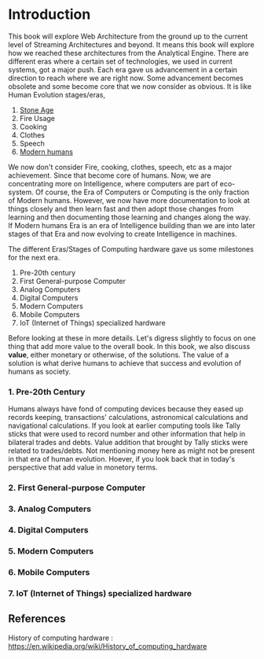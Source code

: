 # Introduction

This book will explore Web Architecture from the ground up to the current level of Streaming Architectures and beyond. It means this book will explore how we reached these architectures from the Analytical Engine. There are different eras where a certain set of technologies, we used in current systems, got a major push. Each era gave us advancement in a certain direction to reach where we are right now. Some advancement becomes obsolete and some become core that we now consider as obvious. It is like Human Evolution stages/eras,

 1. [Stone Age](https://en.wikipedia.org/wiki/Stone_Age#Beginning_of_the_Stone_Age)
 2. Fire Usage
 3. Cooking
 4. Clothes
 5. Speech
 6. [Modern humans](https://en.wikipedia.org/wiki/Behavioral_modernity)

We now don't consider Fire, cooking, clothes, speech, etc as a major achievement. Since that become core of humans. Now, we are concentrating more on Intelligence, where computers are part of eco-system. Of course, the Era of Computers or Computing is the only fraction of Modern humans. However, we now have more documentation to look at things closely and then learn fast and then adopt those changes from learning and then documenting those learning and changes along the way. If Modern humans Era is an era of Intelligence building than we are into later stages of that Era and now evolving to create Intelligence in machines. 

The different Eras/Stages of Computing hardware gave us some milestones for the next era. 

 1. Pre-20th century
 2. First General-purpose Computer
 3. Analog Computers
 4. Digital Computers
 5. Modern Computers
 6. Mobile Computers
 7. IoT (Internet of Things) specialized hardware

Before looking at these in more details. Let's digress slightly to focus on one thing that add more value to the overall book. In this book, we also discuss **value**, either monetary or otherwise, of the solutions. The value of a solution is what derive humans to achieve that success and evolution of humans as society. 

### 1. Pre-20th Century
Humans always have fond of computing devices because they eased up records keeping, transactions' calculations, astronomical calculations and navigational calculations. If you look at earlier computing tools like Tally sticks that were used to record number and other information that help in bilateral trades and debts. Value addition that brought by Tally sticks were related to trades/debts. Not mentioning money here as might not be present in that era of human evolution. Hoever, if you look back that in today's perspective that add value in monetory terms.
 
### 2. First General-purpose Computer

### 3. Analog Computers

### 4. Digital Computers

### 5. Modern Computers

### 6. Mobile Computers

### 7. IoT (Internet of Things) specialized hardware


## References
History of computing hardware : https://en.wikipedia.org/wiki/History_of_computing_hardware
<!--stackedit_data:
eyJwcm9wZXJ0aWVzIjoiZXh0ZW5zaW9uczpcbiAgcHJlc2V0Oi
BnZm1cbiIsImhpc3RvcnkiOlstMTY0MTEzNTY5MywtMTI2Njkw
Nzc1MywtMjQ4MjE0NTYyLDEyNjE4NTEyNTksMTQ2ODg3OTgyNy
wtMzUzNjc3MDIyLDM5MDQwMDYwNyw4Njg3MTM0OTYsMTkxNjQy
MDgyMSw4NTU1ODM4MzUsLTEyNjg3ODY1MDQsNDc1MzIzMzU0LC
00OTUwODI2MSwtMjg0Mzg1MTg0LC03MjIyMzQ3NjgsMTU0OTc2
ODM0NV19
-->